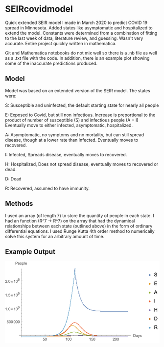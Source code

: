 # SEIRcovidmodel
Quick extended SEIR model I made in March 2020 to predict COVID 19 spread in Minnesota. Added states like asymptomatic and hospitalized to extend the model. Constants were determined from a combination of fitting to the last week of data, literature review, and guessing. Wasn't very accurate.
Entire project quickly written in mathematica.

Git and Mathematica notebooks do not mix well so there is a .nb file as well as a .txt file with the code. In addition, there is an example plot showing some
of the inaccurate predictions produced.
## Model
Model was based on an extended version of the SEIR model. 
The states were:

S: Susceptible and uninfected, the default starting state for nearly all people 

E: Exposed to Covid, but still non infectious. Increase is preportional to the product of number of susceptible (S) and infectious people (A + I)
Eventually move to either infected, asymptomatic, hospitalized.

A: Asymptomatic, no symptoms and no mortality, but can still spread disease, though at a lower rate than Infected. Eventually moves to recovered.

I: Infected, Spreads disease, eventually moves to recovered.

H: Hospitalized, Does not spread disease, eventually moves to recovered or dead.

D: Dead

R: Recovered, assumed to have immunity.

## Methods
I used an array (of length 7) to store the quantity of people in each state. I had an function (R^7 -> R^7) on the array that had the dynamical relationships between each state (outlined above) in the form of ordinary differential equations. 
I used Runge Kutta 4th order method to numerically solve this system for an arbitrary amount of time.


## Example Output
![Example](SEIRexampleoutput.png)
